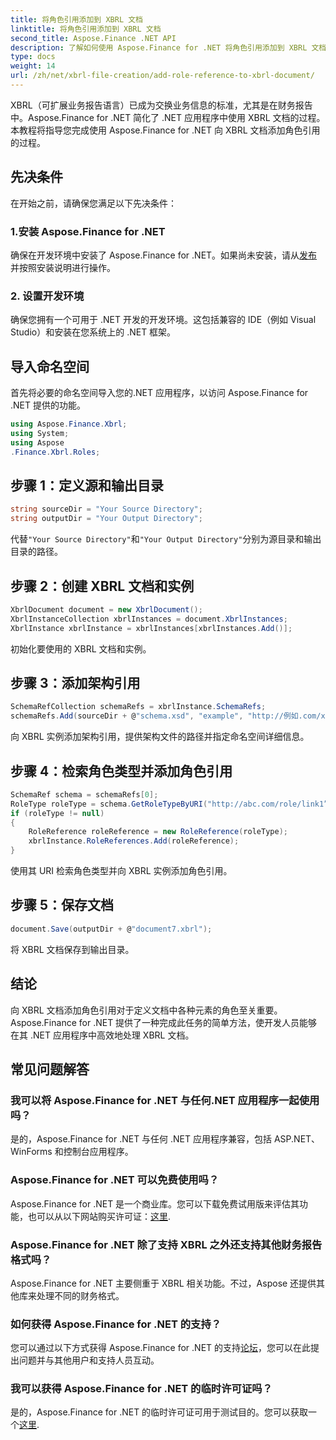 ```yaml
---
title: 将角色引用添加到 XBRL 文档
linktitle: 将角色引用添加到 XBRL 文档
second_title: Aspose.Finance .NET API
description: 了解如何使用 Aspose.Finance for .NET 将角色引用添加到 XBRL 文档。通过本教程简化 .NET 应用程序中的财务报告。
type: docs
weight: 14
url: /zh/net/xbrl-file-creation/add-role-reference-to-xbrl-document/
---
```

XBRL（可扩展业务报告语言）已成为交换业务信息的标准，尤其是在财务报告中。Aspose.Finance for .NET 简化了 .NET 应用程序中使用 XBRL 文档的过程。本教程将指导您完成使用 Aspose.Finance for .NET 向 XBRL 文档添加角色引用的过程。
## 先决条件
在开始之前，请确保您满足以下先决条件：
### 1.安装 Aspose.Finance for .NET
确保在开发环境中安装了 Aspose.Finance for .NET。如果尚未安装，请从[发布](https://releases.aspose.com/finance/net/)并按照安装说明进行操作。
### 2. 设置开发环境
确保您拥有一个可用于 .NET 开发的开发环境。这包括兼容的 IDE（例如 Visual Studio）和安装在您系统上的 .NET 框架。
## 导入命名空间
首先将必要的命名空间导入您的.NET 应用程序，以访问 Aspose.Finance for .NET 提供的功能。
```csharp
using Aspose.Finance.Xbrl;
using System;
using Aspose
.Finance.Xbrl.Roles;
```
## 步骤 1：定义源和输出目录
```csharp
string sourceDir = "Your Source Directory";
string outputDir = "Your Output Directory";
```
代替`"Your Source Directory"`和`"Your Output Directory"`分别为源目录和输出目录的路径。
## 步骤 2：创建 XBRL 文档和实例
```csharp
XbrlDocument document = new XbrlDocument();
XbrlInstanceCollection xbrlInstances = document.XbrlInstances;
XbrlInstance xbrlInstance = xbrlInstances[xbrlInstances.Add()];
```
初始化要使用的 XBRL 文档和实例。
## 步骤 3：添加架构引用
```csharp
SchemaRefCollection schemaRefs = xbrlInstance.SchemaRefs;
schemaRefs.Add(sourceDir + @"schema.xsd", "example", "http://例如.com/xbrl/taxonomy”);
```
向 XBRL 实例添加架构引用，提供架构文件的路径并指定命名空间详细信息。
## 步骤 4：检索角色类型并添加角色引用
```csharp
SchemaRef schema = schemaRefs[0];
RoleType roleType = schema.GetRoleTypeByURI("http://abc.com/role/link1”);
if (roleType != null)
{
    RoleReference roleReference = new RoleReference(roleType);
    xbrlInstance.RoleReferences.Add(roleReference);
}
```
使用其 URI 检索角色类型并向 XBRL 实例添加角色引用。
## 步骤 5：保存文档
```csharp
document.Save(outputDir + @"document7.xbrl");
```
将 XBRL 文档保存到输出目录。
## 结论
向 XBRL 文档添加角色引用对于定义文档中各种元素的角色至关重要。Aspose.Finance for .NET 提供了一种完成此任务的简单方法，使开发人员能够在其 .NET 应用程序中高效地处理 XBRL 文档。
## 常见问题解答
### 我可以将 Aspose.Finance for .NET 与任何.NET 应用程序一起使用吗？
是的，Aspose.Finance for .NET 与任何 .NET 应用程序兼容，包括 ASP.NET、WinForms 和控制台应用程序。
### Aspose.Finance for .NET 可以免费使用吗？
 Aspose.Finance for .NET 是一个商业库。您可以下载免费试用版来评估其功能，也可以从以下网站购买许可证：[这里](https://purchase.aspose.com/buy).
### Aspose.Finance for .NET 除了支持 XBRL 之外还支持其他财务报告格式吗？
Aspose.Finance for .NET 主要侧重于 XBRL 相关功能。不过，Aspose 还提供其他库来处理不同的财务格式。
### 如何获得 Aspose.Finance for .NET 的支持？
您可以通过以下方式获得 Aspose.Finance for .NET 的支持[论坛](https://forum.aspose.com/c/finance/43)，您可以在此提出问题并与其他用户和支持人员互动。
### 我可以获得 Aspose.Finance for .NET 的临时许可证吗？
是的，Aspose.Finance for .NET 的临时许可证可用于测试目的。您可以获取一个[这里](https://purchase.aspose.com/temporary-license/).